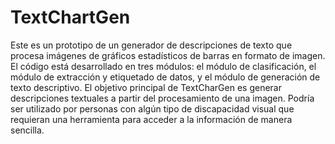 # TextChartGen
Este es un prototipo de un generador de descripciones de texto que procesa imágenes de gráficos estadísticos de barras en formato de imagen. El código está desarrollado en tres módulos: el módulo de clasificación, el módulo de extracción y etiquetado de datos, y el módulo de generación de texto descriptivo. El objetivo principal de TextCharGen es generar descripciones textuales a partir del procesamiento de una imagen. Podría ser utilizado por personas con algún tipo de discapacidad visual que requieran una herramienta para acceder a la información de manera sencilla.
